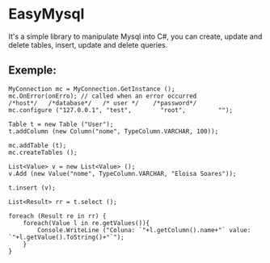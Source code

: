 # EasyMysql 
It's a simple library to manipulate Mysql into C#, you can create, update and delete tables, insert, update and delete queries.

## Exemple:
```
MyConnection mc = MyConnection.GetInstance ();
mc.OnError(onErro); // called when an error occurred
/*host*/   /*database*/   /* user */	/*password*/
mc.configure ("127.0.0.1", "test",        "root",         ""); 

Table t = new Table ("User");
t.addColumn (new Column("nome", TypeColumn.VARCHAR, 100));

mc.addTable (t);
mc.createTables ();

List<Value> v = new List<Value> ();
v.Add (new Value("nome", TypeColumn.VARCHAR, "Eloisa Soares"));

t.insert (v);

List<Result> rr = t.select ();

foreach (Result re in rr) { 
    foreach(Value l in re.getValues()){ 
        Console.WriteLine ("Coluna: `"+l.getColumn().name+"` value: `"+l.getValue().ToString()+"`");
    }
}